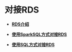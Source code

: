 # 对接RDS<a name="dli_01_0344"></a>

-   **[RDS介绍](RDS介绍.md)**  

-   **[使用SparkSQL方式对接RDS](使用SparkSQL方式对接RDS.md)**  

-   **[使用SQL方式对接RDS](使用SQL方式对接RDS.md)**  


